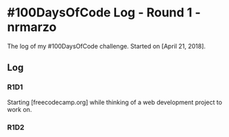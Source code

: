 # #100DaysOfCode Log - Round 1 - nrmarzo

The log of my #100DaysOfCode challenge. Started on [April 21, 2018].

## Log

### R1D1 
Starting [freecodecamp.org] while thinking of a web development project to work on. 

### R1D2
